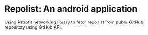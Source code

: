 # Repolist: An android application 
Using Retrofit networking library to fetch repo list from public GitHub repository using GitHub API.

